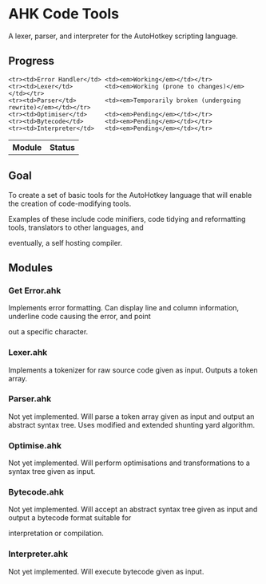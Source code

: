 AHK Code Tools
==============
A lexer, parser, and interpreter for the AutoHotkey scripting language.

Progress
--------

<table>
    <th>Module</th><th>Status</th>

    <tr><td>Error Handler</td> <td><em>Working</em></td></tr>
    <tr><td>Lexer</td>         <td><em>Working (prone to changes)</em></td></tr>
    <tr><td>Parser</td>        <td><em>Temporarily broken (undergoing rewrite)</em></td></tr>
    <tr><td>Optimiser</td>     <td><em>Pending</em></td></tr>
    <tr><td>Bytecode</td>      <td><em>Pending</em></td></tr>
    <tr><td>Interpreter</td>   <td><em>Pending</em></td></tr>
</table>

Goal
----

To create a set of basic tools for the AutoHotkey language that will enable the creation of code-modifying tools. 

Examples of these include code minifiers, code tidying and reformatting tools, translators to other languages, and 

eventually, a self hosting compiler.


Modules
-------

### Get Error.ahk

Implements error formatting. Can display line and column information, underline code causing the error, and point 

out a specific character.

### Lexer.ahk

Implements a tokenizer for raw source code given as input. Outputs a token array.

### Parser.ahk

Not yet implemented. Will parse a token array given as input and output an abstract syntax tree. Uses modified and extended shunting yard algorithm.

### Optimise.ahk

Not yet implemented. Will perform optimisations and transformations to a syntax tree given as input.

### Bytecode.ahk

Not yet implemented. Will accept an abstract syntax tree given as input and output a bytecode format suitable for 

interpretation or compilation.

### Interpreter.ahk

Not yet implemented. Will execute bytecode given as input.